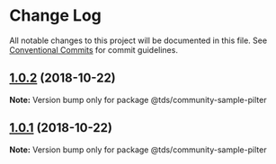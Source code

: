 # Change Log

All notable changes to this project will be documented in this file.
See [Conventional Commits](https://conventionalcommits.org) for commit guidelines.

<a name="1.0.2"></a>
## [1.0.2](https://github.com/telusdigital/tds-community/compare/@tds/community-sample-pilter@1.0.1...@tds/community-sample-pilter@1.0.2) (2018-10-22)




**Note:** Version bump only for package @tds/community-sample-pilter

<a name="1.0.1"></a>
## [1.0.1](https://github.com/telusdigital/tds-community/compare/@tds/community-sample-pilter@1.0.0...@tds/community-sample-pilter@1.0.1) (2018-10-22)




**Note:** Version bump only for package @tds/community-sample-pilter

